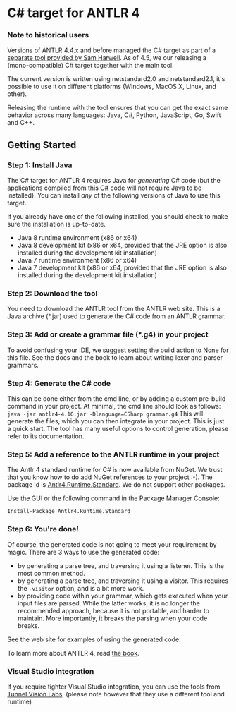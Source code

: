 # C# target for ANTLR 4

### Note to historical users

Versions of ANTLR 4.4.x and before managed the C#
target as part of a [separate tool provided by Sam Harwell](https://github.com/tunnelvisionlabs/antlr4cs/releases/tag/v4.6.6).
As of 4.5, we our releasing a (mono-compatible) C# target together
with the main tool.

The current version is written using netstandard2.0 and netstandard2.1, it's possible
to use it on different platforms (Windows, MacOS X, Linux, and other).

Releasing the runtime with the tool ensures that you can get the exact same behavior across many languages: Java, C#, Python, JavaScript, Go, Swift and C++.

## Getting Started

### Step 1: Install Java

The C# target for ANTLR 4 requires Java for *generating* C# code (but the applications compiled from this C# code will not require Java to be installed).
You can install *any* of the following versions of Java to use this target.

If you already have one of the following installed, you should check to make sure the installation is up-to-date.

* Java 8 runtime environment (x86 or x64)
* Java 8 development kit (x86 or x64, provided that the JRE option is also installed during the development kit installation)
* Java 7 runtime environment (x86 or x64)
* Java 7 development kit (x86 or x64, provided that the JRE option is also installed during the development kit installation)

### Step 2: Download the tool

You need to download the ANTLR tool from the ANTLR web site.
This is a Java archive (*.jar) used to generate the C# code from an ANTLR grammar.


### Step 3: Add or create a grammar file (*.g4) in your project

To avoid confusing your IDE, we suggest setting the build action to None for this file.
See the docs and the book to learn about writing lexer and parser grammars.


### Step 4: Generate the C# code

This can be done either from the cmd line, or by adding a custom pre-build command in your project.
At minimal, the cmd line should look as follows: ``java -jar antlr4-4.10.jar -Dlanguage=CSharp grammar.g4``
This will generate the files, which you can then integrate in your project.
This is just a quick start. The tool has many useful options to control generation, please refer to its documentation.

### Step 5: Add a reference to the ANTLR runtime in your project

The Antlr 4 standard runtime for C# is now available from NuGet.
We trust that you know how to do add NuGet references to your project :-).
The package id is [Antlr4.Runtime.Standard](https://www.nuget.org/packages/Antlr4.Runtime.Standard/). We do not support other packages.

Use the GUI or the following command in the Package Manager Console:

```
Install-Package Antlr4.Runtime.Standard
```

### Step 6: You're done!

Of course, the generated code is not going to meet your requirement by magic.
There are 3 ways to use the generated code:
 - by generating a parse tree, and traversing it using a listener. This is the most common method.
 - by generating a parse tree, and traversing it using a visitor. This requires the `-visitor` option, and is a bit more work.
 - by providing code within your grammar, which gets executed when your input files are parsed.
While the latter works, it is no longer the recommended approach, because it is not portable, and harder to maintain. More importantly, it breaks the parsing when your code breaks.

See the web site for examples of using the generated code.

To learn more about ANTLR 4, read [the book](http://a.co/2n4rJlb).

### Visual Studio integration

If you require tighter Visual Studio integration, you can use the tools from [Tunnel Vision Labs](http://tunnelvisionlabs.com/).
(please note however that they use a different tool and runtime)

